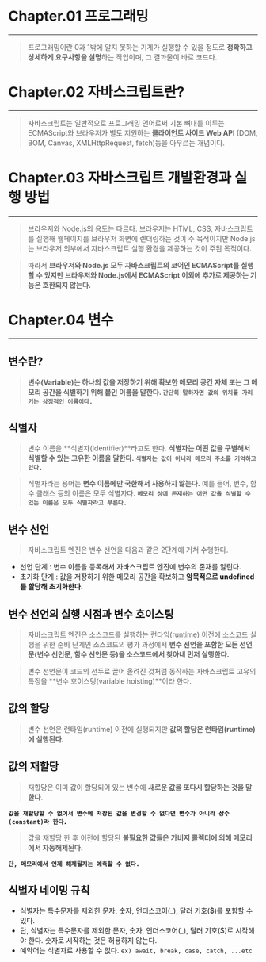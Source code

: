 # Chapter.01 프로그래밍

---

> 프로그래밍이란 0과 1밖에 알지 못하는 기계가 실행할 수 있을 정도로 **정확하고 상세하게 요구사항을 설명**하는 작업이며, 그 결과물이 바로 코드다.

# Chapter.02 자바스크립트란?

---

> 자바스크립트는 일반적으로 프로그래밍 언어로써 기본 뼈대를 이루는 ECMAScript와 브라우저가 별도 지원하는 **클라이언트 사이드 Web API** (DOM, BOM, Canvas, XMLHttpRequest, fetch)등을 아우르는 개념이다.

# Chapter.03 자바스크립트 개발환경과 실행 방법

---

> 브라우저와 Node.js의 용도는 다르다. 브라우저는 HTML, CSS, 자바스크립트를 실행해 웹페이지를 브라우저 화면에 렌더링하는 것이 주 목적이지만 Node.js는 브라우저 외부에서 자바스크립트 실행 환경을 제공하는 것이 주된 목적이다.

> 따라서 **브라우저와 Node.js 모두 자바스크립트의 코어인 ECMAScript를 실행할 수 있지만 브라우저와 Node.js에서 ECMAScript 이외에 추가로 제공하는 기능은 호환되지 않는다.**

# Chapter.04 변수

---

## 변수란?

> **변수(Variable)는 하나의 값을 저장하기 위해 확보한 메모리 공간 자체 또는 그 메모리 공간을 식별하기 위해 붙인 이름을 말한다. `간단히 말하자면 값의 위치를 가리키는 상징적인 이름이다.`**

## 식별자

> 변수 이름을 **식별자(Identifier)**라고도 한다. **식별자는 어떤 값을 구별해서 식별할 수 있는 고유한 이름을 말한다. `식별자는 값이 아니라 메모리 주소를 기억하고 있다.`**

> 식별자라는 용어는 **변수 이름에만 국한해서 사용하지 않는다.** 예를 들어, 변수, 함수 클래스 등의 이름은 모두 식별자다. **`메모리 상에 존재하는 어떤 값을 식별할 수 있는 이름은 모두 식별자라고 부른다.`**

## 변수 선언

> 자바스크립트 엔진은 변수 선언을 다음과 같은 2단계에 거쳐 수행한다.

- 선언 단계 : 변수 이름을 등록해서 자바스크립트 엔진에 변수의 존재를 알린다.
- 초기화 단계 : 값을 저장하기 위한 메모리 공간을 확보하고 **암묵적으로 undefined를 할당해 초기화한다.**

## 변수 선언의 실행 시점과 변수 호이스팅

> 자바스크립트 엔진은 소스코드를 실행하는 런타임(runtime) 이전에 소스코드 실행을 위한 준비 단계인 소스코드의 평가 과정에서 **변수 선언을 포함한 모든 선언문(변수 선언문, 함수 선언문 등)을 소스코드에서 찾아내 먼저 실행한다.**

> 변수 선언문이 코드의 선두로 끌어 올려진 것처럼 동작하는 자바스크립트 고유의 특징을 **변수 호이스팅(variable hoisting)**이라 한다.

## 값의 할당

> 변수 선언은 런타임(runtime) 이전에 실행되지만 **값의 할당은 런타임(runtime)에 실행된다.**

## 값의 재할당

> 재할당은 이미 값이 할당되어 있는 변수에 **새로운 값을 또다시 할당하는 것을 말한다.**

**`값을 재할당할 수 없어서 변수에 저장된 값을 변경할 수 없다면 변수가 아니라 상수(constant)라 한다.`**

> 값을 재할당 한 후 이전에 할당된 **불필요한 값들은** **가비지 콜렉터에 의해 메모리에서 자동해제된다.**

**`단, 메모리에서 언제 해제될지는 예측할 수 없다.`**

## 식별자 네이밍 규칙

- 식별자는 특수문자를 제외한 문자, 숫자, 언더스코어(\_), 달러 기호($)를 포함할 수 있다.
- 단, 식별자는 특수문자를 제외한 문자, 숫자, 언더스코어(\_), 달러 기호($)로 시작해야 한다. 숫자로 시작하는 것은 허용하지 않는다.
- 예약어는 식별자로 사용할 수 없다. `ex) await, break, case, catch, ...etc`